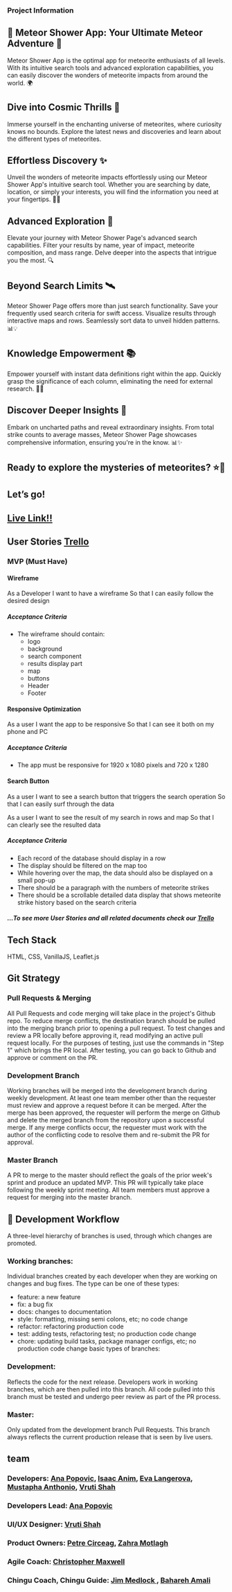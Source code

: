 ### Project Information
## 🌠 Meteor Shower App: Your Ultimate Meteor Adventure 🚀
Meteor Shower App is the optimal app for meteorite enthusiasts of all levels. With its intuitive search tools and advanced exploration capabilities, you can easily discover the wonders of meteorite impacts from around the world. 🌍
## Dive into Cosmic Thrills 🌌
Immerse yourself in the enchanting universe of meteorites, where curiosity knows no bounds. Explore the latest news and discoveries and learn about the different types of meteorites. 
## Effortless Discovery ✨
Unveil the wonders of meteorite impacts effortlessly using our Meteor Shower App's intuitive search tool. Whether you are searching by date, location, or simply your interests, you will find the information you need at your fingertips. 🚀🔬
## Advanced Exploration 🌟
Elevate your journey with Meteor Shower Page's advanced search capabilities. Filter your results by name, year of impact, meteorite composition, and mass range. Delve deeper into the aspects that intrigue you the most. 🔍
## Beyond Search Limits 🛰️
Meteor Shower Page offers more than just search functionality. Save your frequently used search criteria for swift access. Visualize results through interactive maps and rows. Seamlessly sort data to unveil hidden patterns. 📊💡
## Knowledge Empowerment 📚
Empower yourself with instant data definitions right within the app. Quickly grasp the significance of each column, eliminating the need for external research. 💪🧠
## Discover Deeper Insights 🌟
Embark on uncharted paths and reveal extraordinary insights. From total strike counts to average masses, Meteor Shower Page showcases comprehensive information, ensuring you're in the know. 📊✨
## Ready to explore the mysteries of meteorites? ⭐🌠
## Let’s go!
## [Live Link!!](https://ornate-gumption-94dfce.netlify.app/)


## User Stories [Trello](https://trello.com/b/SAvvNjHT/fireball)
### MVP (Must Have)
#### Wireframe
As a Developer
I want to have a wireframe
So that I can easily follow the desired design

##### Acceptance Criteria
- The wireframe should contain:
  - logo
  - background
  - search component
  - results display part
  - map
  - buttons
  - Header
  - Footer

#### Responsive Optimization
As a user
I want the app to be responsive
So that I can see it both on my phone and PC

##### Acceptance Criteria
- The app must be responsive for 1920 x 1080 pixels and 720 x 1280

#### Search Button
As a user
I want to see a search button that triggers the search operation
So that I can easily surf through the data

As a user
I want to see the result of my search in rows and map
So that I can clearly see the resulted data

##### Acceptance Criteria
- Each record of the database should display in a row
- The display should be filtered on the map too
- While hovering over the map, the data should also be displayed on a small pop-up
- There should be a paragraph with the numbers of meteorite strikes
- There should be a scrollable detailed data display that shows meteorite strike history based on the search criteria

##### …To see more User Stories and all related documents check our [Trello](https://trello.com/b/SAvvNjHT/fireball)



## Tech Stack

HTML, CSS, VanillaJS, Leaflet.js

## Git Strategy

### Pull Requests & Merging

All Pull Requests and code merging will take place in the project's Github repo. To reduce merge conflicts, the destination branch should be pulled into the merging branch prior to opening a pull request. To test changes and review a PR locally before approving it, read modifying an active pull request locally. For the purposes of testing, just use the commands in "Step 1" which brings the PR local. After testing, you can go back to Github and approve or comment on the PR.

### Development Branch

Working branches will be merged into the development branch during weekly development. At least one team member other than the requester must review and approve a request before it can be merged. After the merge has been approved, the requester will perform the merge on Github and delete the merged branch from the repository upon a successful merge. If any merge conflicts occur, the requester must work with the author of the conflicting code to resolve them and re-submit the PR for approval.

### Master Branch

A PR to merge to the master should reflect the goals of the prior week's sprint and produce an updated MVP. This PR will typically take place following the weekly sprint meeting. All team members must approve a request for merging into the master branch.

## 🚀 Development Workflow

A three-level hierarchy of branches is used, through which changes are promoted.

### Working branches:

Individual branches created by each developer when they are working on changes and bug fixes. The type can be one of these types:
- feature: a new feature
- fix: a bug fix
- docs: changes to documentation
- style: formatting, missing semi colons, etc; no code change
- refactor: refactoring production code
- test: adding tests, refactoring test; no production code change
- chore: updating build tasks, package manager configs, etc; no production code change basic types of branches:

### Development:

Reflects the code for the next release. Developers work in working branches, which are then pulled into this branch. All code pulled into this branch must be tested and undergo peer review as part of the PR process.

### Master:

Only updated from the development branch Pull Requests. This branch always reflects the current production release that is seen by live users.



## team

### Developers: [Ana Popovic](https://www.linkedin.com/in/franecode/), [Isaac Anim](https://www.linkedin.com/in/yawcoder/), [Eva Langerova](https://www.linkedin.com/in/eva-langerova-61059027a/), [Mustapha Anthonio](https://www.linkedin.com/in/mustapha-anthonio/), [Vruti Shah](https://www.linkedin.com/in/vruti-shah-29a393130/)
###  Developers Lead: [Ana Popovic](https://www.linkedin.com/in/franecode/)
###  UI/UX Designer: [Vruti Shah](https://www.linkedin.com/in/vruti-shah-29a393130/)
###  Product Owners: [Petre Circeag](https://www.linkedin.com/in/petre-circeag/), [Zahra Motlagh](https://www.linkedin.com/in/zahra-motlagh/)
###  Agile Coach: [Christopher Maxwell](https://www.linkedin.com/in/christopher-maxwell-a59603240/)
###  Chingu Coach, Chingu Guide: [Jim Medlock ](https://www.linkedin.com/in/jdmedlock/), [Bahareh Amali](https://www.linkedin.com/in/baharehamali/) 





